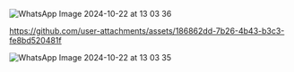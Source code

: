 ![WhatsApp Image 2024-10-22 at 13 03 36](https://github.com/user-attachments/assets/2a8c42a6-51ab-47c4-928e-eb054f4d07e5)


https://github.com/user-attachments/assets/186862dd-7b26-4b43-b3c3-fe8bd520481f

![WhatsApp Image 2024-10-22 at 13 03 35](https://github.com/user-attachments/assets/66fc8e50-8db7-48c4-9b14-44f8f1db2e55)
